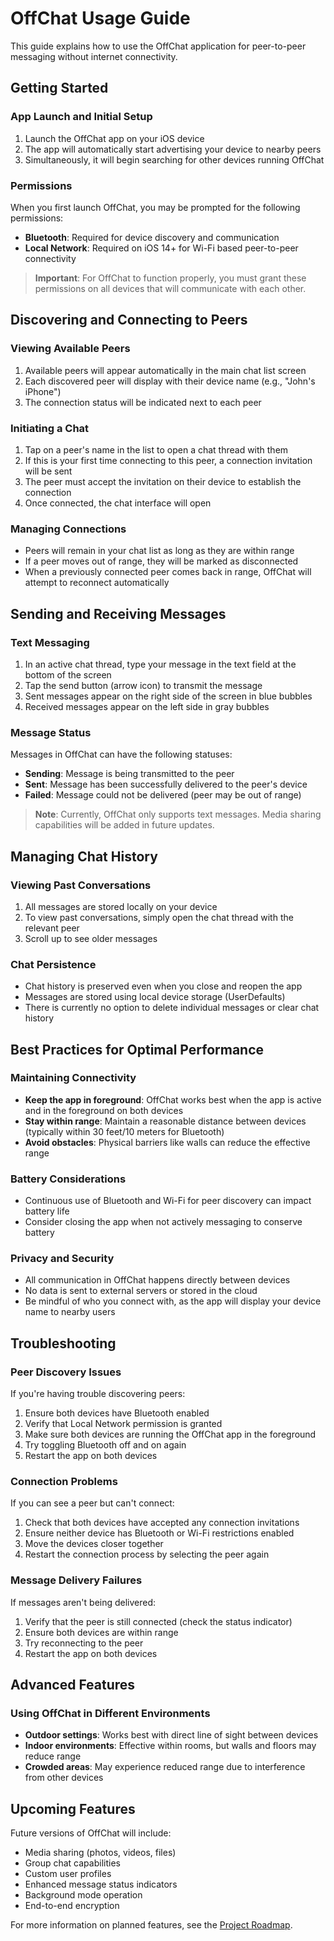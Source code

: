 # OffChat Usage Guide

This guide explains how to use the OffChat application for peer-to-peer messaging without internet connectivity.

## Getting Started

### App Launch and Initial Setup

1. Launch the OffChat app on your iOS device
2. The app will automatically start advertising your device to nearby peers
3. Simultaneously, it will begin searching for other devices running OffChat

### Permissions

When you first launch OffChat, you may be prompted for the following permissions:

- **Bluetooth**: Required for device discovery and communication
- **Local Network**: Required on iOS 14+ for Wi-Fi based peer-to-peer connectivity

> **Important**: For OffChat to function properly, you must grant these permissions on all devices that will communicate with each other.

## Discovering and Connecting to Peers

### Viewing Available Peers

1. Available peers will appear automatically in the main chat list screen
2. Each discovered peer will display with their device name (e.g., "John's iPhone")
3. The connection status will be indicated next to each peer

### Initiating a Chat

1. Tap on a peer's name in the list to open a chat thread with them
2. If this is your first time connecting to this peer, a connection invitation will be sent
3. The peer must accept the invitation on their device to establish the connection
4. Once connected, the chat interface will open

### Managing Connections

- Peers will remain in your chat list as long as they are within range
- If a peer moves out of range, they will be marked as disconnected
- When a previously connected peer comes back in range, OffChat will attempt to reconnect automatically

## Sending and Receiving Messages

### Text Messaging

1. In an active chat thread, type your message in the text field at the bottom of the screen
2. Tap the send button (arrow icon) to transmit the message
3. Sent messages appear on the right side of the screen in blue bubbles
4. Received messages appear on the left side in gray bubbles

### Message Status

Messages in OffChat can have the following statuses:

- **Sending**: Message is being transmitted to the peer
- **Sent**: Message has been successfully delivered to the peer's device
- **Failed**: Message could not be delivered (peer may be out of range)

> **Note**: Currently, OffChat only supports text messages. Media sharing capabilities will be added in future updates.

## Managing Chat History

### Viewing Past Conversations

1. All messages are stored locally on your device
2. To view past conversations, simply open the chat thread with the relevant peer
3. Scroll up to see older messages

### Chat Persistence

- Chat history is preserved even when you close and reopen the app
- Messages are stored using local device storage (UserDefaults)
- There is currently no option to delete individual messages or clear chat history

## Best Practices for Optimal Performance

### Maintaining Connectivity

- **Keep the app in foreground**: OffChat works best when the app is active and in the foreground on both devices
- **Stay within range**: Maintain a reasonable distance between devices (typically within 30 feet/10 meters for Bluetooth)
- **Avoid obstacles**: Physical barriers like walls can reduce the effective range

### Battery Considerations

- Continuous use of Bluetooth and Wi-Fi for peer discovery can impact battery life
- Consider closing the app when not actively messaging to conserve battery

### Privacy and Security

- All communication in OffChat happens directly between devices
- No data is sent to external servers or stored in the cloud
- Be mindful of who you connect with, as the app will display your device name to nearby users

## Troubleshooting

### Peer Discovery Issues

If you're having trouble discovering peers:

1. Ensure both devices have Bluetooth enabled
2. Verify that Local Network permission is granted
3. Make sure both devices are running the OffChat app in the foreground
4. Try toggling Bluetooth off and on again
5. Restart the app on both devices

### Connection Problems

If you can see a peer but can't connect:

1. Check that both devices have accepted any connection invitations
2. Ensure neither device has Bluetooth or Wi-Fi restrictions enabled
3. Move the devices closer together
4. Restart the connection process by selecting the peer again

### Message Delivery Failures

If messages aren't being delivered:

1. Verify that the peer is still connected (check the status indicator)
2. Ensure both devices are within range
3. Try reconnecting to the peer
4. Restart the app on both devices

## Advanced Features

### Using OffChat in Different Environments

- **Outdoor settings**: Works best with direct line of sight between devices
- **Indoor environments**: Effective within rooms, but walls and floors may reduce range
- **Crowded areas**: May experience reduced range due to interference from other devices

## Upcoming Features

Future versions of OffChat will include:

- Media sharing (photos, videos, files)
- Group chat capabilities
- Custom user profiles
- Enhanced message status indicators
- Background mode operation
- End-to-end encryption

For more information on planned features, see the [Project Roadmap](project_story.md#next-steps-and-future-enhancements).